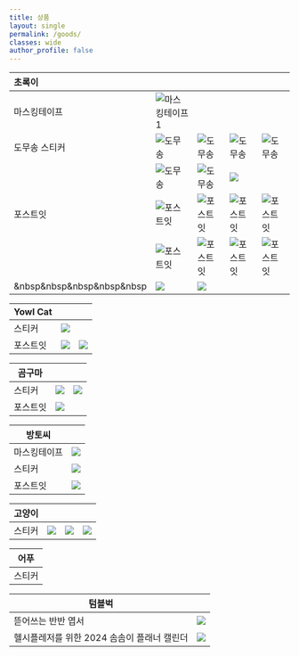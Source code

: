 ```yaml
---
title: 상품
layout: single
permalink: /goods/
classes: wide
author_profile: false
---
```


|초록이|||||
|:-|:-|:-|:-|:-|
|마스킹테이프|![마스킹테이프1](/assets/images/초록이/마스킹테이프/1.jpg "초록이 마스킹테이프1")||||
|도무송 스티커|![도무송](/assets/images/초록이/도무송/1.jpg "초록이 도무송")|![도무송](/assets/images/초록이/도무송/2.jpg "초록이 도무송")|![도무송](/assets/images/초록이/도무송/3.jpg "초록이 도무송")|![도무송](/assets/images/초록이/도무송/4.jpg "초록이 도무송")|
||![도무송](/assets/images/초록이/도무송/5.jpg "초록이 도무송")|![도무송](/assets/images/초록이/도무송/6.jpg "초록이 도무송")|![](/assets/images/초록이/도무송/7.jpg)||
|포스트잇|![포스트잇](/assets/images/초록이/포스트잇/1.jpg "초록이 포스트잇")|![포스트잇](/assets/images/초록이/포스트잇/2.jpg "초록이 포스트잇")|![포스트잇](/assets/images/초록이/포스트잇/3.jpg "초록이 포스트잇")|![포스트잇](/assets/images/초록이/포스트잇/4.jpg "초록이 포스트잇")|
||![포스트잇](/assets/images/초록이/포스트잇/5.jpg "초록이 포스트잇")|![포스트잇](/assets/images/초록이/포스트잇/6.jpg "초록이 포스트잇")|![포스트잇](/assets/images/초록이/포스트잇/7.jpg "초록이 포스트잇")|![포스트잇](/assets/images/초록이/포스트잇/8.jpg "초록이 포스트잇")|
|&nbsp&nbsp&nbsp&nbsp&nbsp|![](/assets/images/초록이/포스트잇/9.jpg)|![](/assets/images/초록이/포스트잇/10.jpg)|||


|Yowl Cat|||
|---|---|-|
|스티커|![](/assets/images/yowl_cat/스티커/1.jpg)||
|포스트잇|![](/assets/images/yowl_cat/포스트잇/1.jpg)|![](/assets/images/yowl_cat/포스트잇/2.jpg)|


|곰구마|||
|---|---|-|
|스티커|![](/assets/images/곰구마/스티커/1.png)|![](/assets/images/곰구마/스티커/2.jpg)|
|포스트잇|![](/assets/images/곰구마/포스트잇/1.jpg)||

|방토씨||
|---|---|
|마스킹테이프|![](/assets/images/방토씨/마스킹테이프/1.jpg)|
|스티커|![](/assets/images/방토씨/스티커/1.jpg)|
|포스트잇|![](/assets/images/방토씨/포스트잇/1.jpg)||

|고양이||||
|---|---|-|-|
|스티커|![](/assets/images/고양이/스티커/1.jpg)|![](/assets/images/고양이/스티커/2.jpg)|![](/assets/images/고양이/스티커/3.jpg)|

|어푸|
|---|
|스티커|![](/assets/images/어푸/스티커/1.jpg)|

|텀블벅||
|---|---|
|뜯어쓰는 반반 엽서|![](/assets/images/텀블벅/엽서1.png)|
|헬시플레저를 위한 2024 솜솜이 플래너 캘린더|![](/assets/images/텀블벅/캘린더1.jpg)|